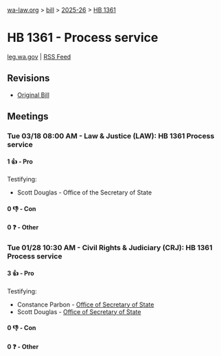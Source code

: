 [wa-law.org](/) > [bill](/bill/) > [2025-26](/bill/2025-26/) > [HB 1361](/bill/2025-26/hb/1361/)

# HB 1361 - Process service
[leg.wa.gov](https://app.leg.wa.gov/billsummary?BillNumber=1361&Year=2025&Initiative=false) | [RSS Feed](./rss.xml)

## Revisions
* [Original Bill](1/)

## Meetings
### Tue 03/18 08:00 AM - Law & Justice (LAW): HB 1361 Process service
#### 1 👍 - Pro
Testifying:
* Scott Douglas - Office of the Secretary of State

#### 0 👎 - Con

#### 0 ❓ - Other

### Tue 01/28 10:30 AM - Civil Rights & Judiciary (CRJ): HB 1361 Process service
#### 3 👍 - Pro
Testifying:
* Constance Parbon - [Office of Secretary of State](/org/office_of_secretary_of_state/)
* Scott Douglas - [Office of Secretary of State](/org/office_of_secretary_of_state/)

#### 0 👎 - Con

#### 0 ❓ - Other
